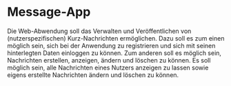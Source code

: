 # Message-App
Die Web-Abwendung soll das Verwalten und Veröffentlichen von (nutzerspezifischen) Kurz-Nachrichten ermöglichen. Dazu soll es zum einen möglich sein, sich bei der Anwendung zu registrieren und sich mit seinen hinterlegten Daten einloggen zu können. Zum anderen soll es möglich sein, Nachrichten erstellen, anzeigen, ändern und löschen zu können. Es soll möglich sein, alle Nachrichten eines Nutzers anzeigen zu lassen sowie eigens erstellte Nachrichten ändern und löschen zu können.

